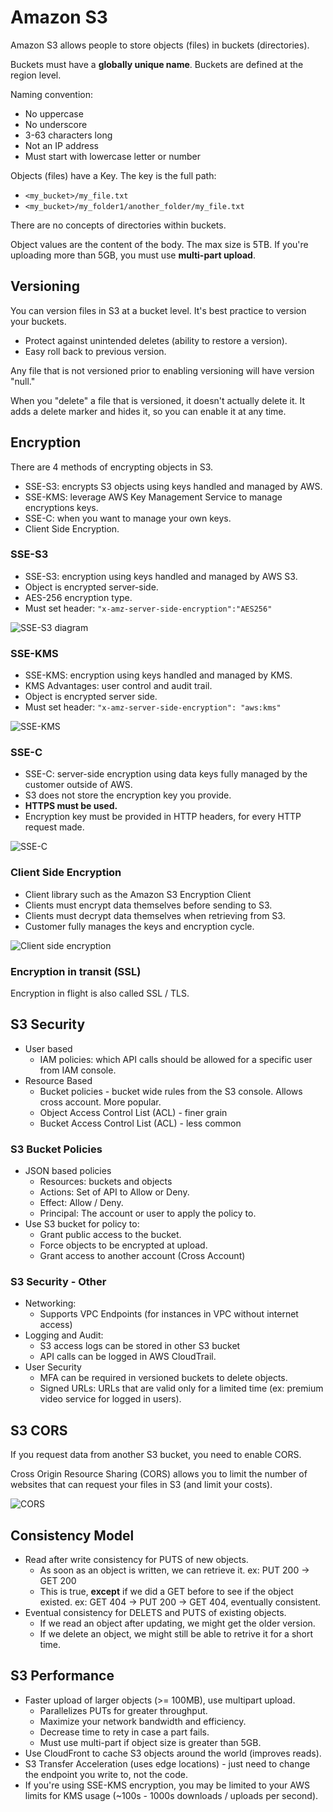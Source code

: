 # Amazon S3

Amazon S3 allows people to store objects (files) in buckets (directories).

Buckets must have a **globally unique name**. Buckets are defined at the region level.

Naming convention:

* No uppercase
* No underscore
* 3-63 characters long
* Not an IP address
* Must start with lowercase letter or number

Objects (files) have a Key. The key is the full path:

* `<my_bucket>/my_file.txt`
* `<my_bucket>/my_folder1/another_folder/my_file.txt`

There are no concepts of directories within buckets.

Object values are the content of the body. The max size is 5TB. If you're uploading more than 5GB, you must use **multi-part upload**.

## Versioning

You can version files in S3 at a bucket level. It's best practice to version your buckets.

* Protect against unintended deletes (ability to restore a version).
* Easy roll back to previous version.

Any file that is not versioned prior to enabling versioning will have version "null."

When you "delete" a file that is versioned, it doesn't actually delete it. It adds a delete marker and hides it, so you can enable it at any time.

## Encryption

There are 4 methods of encrypting objects in S3.

* SSE-S3: encrypts S3 objects using keys handled and managed by AWS.
* SSE-KMS: leverage AWS Key Management Service to manage encryptions keys.
* SSE-C: when you want to manage your own keys.
* Client Side Encryption.

### SSE-S3

* SSE-S3: encryption using keys handled and managed by AWS S3.
* Object is encrypted server-side.
* AES-256 encryption type.
* Must set header: `"x-amz-server-side-encryption":"AES256"`

![SSE-S3 diagram](../../images/sse-s3.jpg)

### SSE-KMS

* SSE-KMS: encryption using keys handled and managed by KMS.
* KMS Advantages: user control and audit trail.
* Object is encrypted server side.
* Must set header: `"x-amz-server-side-encryption": "aws:kms"`

![SSE-KMS](../../images/sse-kms.jpg)

### SSE-C

* SSE-C: server-side encryption using data keys fully managed by the customer outside of AWS.
* S3 does not store the encryption key you provide.
* **HTTPS must be used.**
* Encryption key must be provided in HTTP headers, for every HTTP request made.

![SSE-C](../../images/sse-c.jpg)

### Client Side Encryption

* Client library such as the Amazon S3 Encryption Client
* Clients must encrypt data themselves before sending to S3.
* Clients must decrypt data themselves when retrieving from S3.
* Customer fully manages the keys and encryption cycle.

![Client side encryption](../../images/client-side-encryption.jpg)

### Encryption in transit (SSL)

Encryption in flight is also called SSL / TLS.

## S3 Security

* User based
  * IAM policies: which API calls should be allowed for a specific user from IAM console.
* Resource Based
  * Bucket policies - bucket wide rules from the S3 console. Allows cross account. More popular.
  * Object Access Control List (ACL) - finer grain
  * Bucket Access Control List (ACL) - less common

### S3 Bucket Policies

* JSON based policies
  * Resources: buckets and objects
  * Actions: Set of API to Allow or Deny.
  * Effect: Allow / Deny.
  * Principal: The account or user to apply the policy to.
* Use S3 bucket for policy to:
  * Grant public access to the bucket.
  * Force objects to be encrypted at upload.
  * Grant access to another account (Cross Account)

### S3 Security - Other

* Networking:
  * Supports VPC Endpoints (for instances in VPC without internet access)
* Logging and Audit:
  * S3 access logs can be stored in other S3 bucket
  * API calls can be logged in AWS CloudTrail.
* User Security
  * MFA can be required in versioned buckets to delete objects.
  * Signed URLs: URLs that are valid only for a limited time (ex: premium video service for logged in users).

## S3 CORS

If you request data from another S3 bucket, you need to enable CORS.

Cross Origin Resource Sharing (CORS) allows you to limit the number of websites that can request your files in S3 (and limit your costs).

![CORS](../../images/cors.jpg)

## Consistency Model

* Read after write consistency for PUTS of new objects.
  * As soon as an object is written, we can retrieve it. ex: PUT 200 -> GET 200
  * This is true, **except** if we did a GET before to see if the object existed. ex: GET 404 -> PUT 200 -> GET 404, eventually consistent.
* Eventual consistency for DELETS and PUTS of existing objects.
  * If we read an object after updating, we might get the older version.
  * If we delete an object, we might still be able to retrive it for a short time.

## S3 Performance

* Faster upload of larger objects (>= 100MB), use multipart upload.
  * Parallelizes PUTs for greater throughput.
  * Maximize your network bandwidth and efficiency.
  * Decrease time to rety in case a part fails.
  * Must use multi-part if object size is greater than 5GB.
* Use CloudFront to cache S3 objects around the world (improves reads).
* S3 Transfer Acceleration (uses edge locations) - just need to change the endpoint you write to, not the code.
* If you're using SSE-KMS encryption, you may be limited to your AWS limits for KMS usage (~100s - 1000s downloads / uploads per second).
